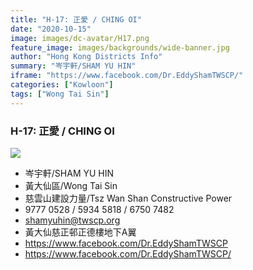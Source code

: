 ```yaml
---
title: "H-17: 正愛 / CHING OI"
date: "2020-10-15"
image: images/dc-avatar/H17.png
feature_image: images/backgrounds/wide-banner.jpg
author: "Hong Kong Districts Info"
summary: "岑宇軒/SHAM YU HIN"
iframe: "https://www.facebook.com/Dr.EddyShamTWSCP/"
categories: ["Kowloon"]
tags: ["Wong Tai Sin"]
---
```


### H-17: 正愛 / CHING OI  
![](/images/dc-avatar/H17.png)  

 - 岑宇軒/SHAM YU HIN  
 - 黃大仙區/Wong Tai Sin  
 - 慈雲山建設力量/Tsz Wan Shan Constructive Power  
 - 9777 0528 / 5934 5818 / 6750 7482  
 - shamyuhin@twscp.org  
 - 黃大仙慈正邨正德樓地下A翼  
 - https://www.facebook.com/Dr.EddyShamTWSCP  
 - https://www.facebook.com/Dr.EddyShamTWSCP/
